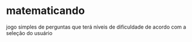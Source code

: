 # matematicando
jogo simples de perguntas que terá níveis de dificuldade de acordo com a seleção do usuário
